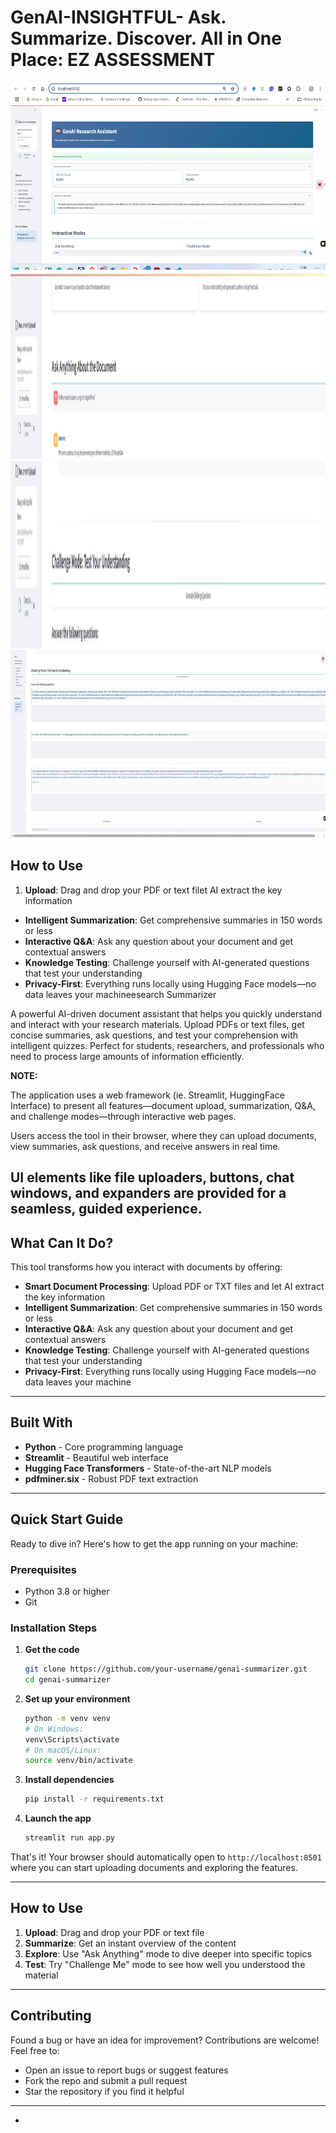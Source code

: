 


# GenAI-INSIGHTFUL-  **Ask. Summarize. Discover. All in One Place**: EZ ASSESSMENT
<div align="center">
  <img height="300" src="https://github.com/NINJAHATTORI004/EZ-assessment/blob/main/1.jpg"  />
</div>
<div align="center">
  <img height="300" src="https://github.com/NINJAHATTORI004/EZ-assessment/blob/main/2.jpg"  />
</div>
<div align="center">
  <img height="300" src="https://github.com/NINJAHATTORI004/EZ-assessment/blob/main/3.jpg"  />
</div>
<div align="center">
  <img height="300" src="https://github.com/NINJAHATTORI004/EZ-assessment/blob/main/4.jpg"  />
</div>

## How to Use

1. **Upload**: Drag and drop your PDF or text filet AI extract the key information
- **Intelligent Summarization**: Get comprehensive summaries in 150 words or less
- **Interactive Q&A**: Ask any question about your document and get contextual answers
- **Knowledge Testing**: Challenge yourself with AI-generated questions that test your understanding
- **Privacy-First**: Everything runs locally using Hugging Face models—no data leaves your machineesearch Summarizer

A powerful AI-driven document assistant that helps you quickly understand and interact with your research materials. Upload PDFs or text files, get concise summaries, ask questions, and test your comprehension with intelligent quizzes. Perfect for students, researchers, and professionals who need to process large amounts of information efficiently.

**NOTE:**

The application uses a web framework (ie. Streamlit, HuggingFace Interface) to present all features—document upload, summarization, Q&A, and challenge modes—through interactive web pages.

Users access the tool in their browser, where they can upload documents, view summaries, ask questions, and receive answers in real time.

UI elements like file uploaders, buttons, chat windows, and expanders are provided for a seamless, guided experience.
---


## What Can It Do?

This tool transforms how you interact with documents by offering:

- **Smart Document Processing**: Upload PDF or TXT files and let AI extract the key information
- **Intelligent Summarization**: Get comprehensive summaries in 150 words or less
- **Interactive Q&A**: Ask any question about your document and get contextual answers
- **Knowledge Testing**: Challenge yourself with AI-generated questions that test your understanding
- **Privacy-First**: Everything runs locally using Hugging Face models—no data leaves your machine

---

## Built With

- **Python** - Core programming language
- **Streamlit** - Beautiful web interface
- **Hugging Face Transformers** - State-of-the-art NLP models
- **pdfminer.six** - Robust PDF text extraction

---

## Quick Start Guide

Ready to dive in? Here's how to get the app running on your machine:

### Prerequisites
- Python 3.8 or higher
- Git

### Installation Steps

1. **Get the code**
   ```bash
   git clone https://github.com/your-username/genai-summarizer.git
   cd genai-summarizer
   ```

2. **Set up your environment**
   ```bash
   python -m venv venv
   # On Windows:
   venv\Scripts\activate
   # On macOS/Linux:
   source venv/bin/activate
   ```

3. **Install dependencies**
   ```bash
   pip install -r requirements.txt
   ```

4. **Launch the app**
   ```bash
   streamlit run app.py
   ```

That's it! Your browser should automatically open to `http://localhost:8501` where you can start uploading documents and exploring the features.

---

##  How to Use

1. **Upload**: Drag and drop your PDF or text file
2. **Summarize**: Get an instant overview of the content
3. **Explore**: Use "Ask Anything" mode to dive deeper into specific topics
4. **Test**: Try "Challenge Me" mode to see how well you understood the material

---

## Contributing

Found a bug or have an idea for improvement? Contributions are welcome! Feel free to:
- Open an issue to report bugs or suggest features
- Fork the repo and submit a pull request
- Star the repository if you find it helpful

---



-
